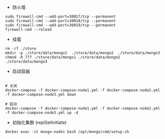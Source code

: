 
- 防火墙
````shell
sudo firewall-cmd --add-port=30017/tcp --permanent
sudo firewall-cmd --add-port=30018/tcp --permanent
sudo firewall-cmd --add-port=30019/tcp --permanent
firewall-cmd --reload 
````

- 挂载
````shell
rm -rf ./store
mkdir -p ./store/data/mongo1  ./store/data/mongo2  ./store/data/mongo3
chmod -R 777 ./store/data/mongo1 ./store/data/mongo2 ./store/data/mongo3
````


- 启动容器
````shell

# 关闭
docker-compose -f docker-compose-node1.yml -f docker-compose-node2.yml -f docker-compose-node3.yml down  

# 启动
docker-compose -f docker-compose-node1.yml -f docker-compose-node2.yml -f docker-compose-node3.yml up -d

````


- 初始化集群 (replSetInitiate)
````shell
docker exec -it mongo-node1 bash /opt/mongo/cmd/setup.sh
````